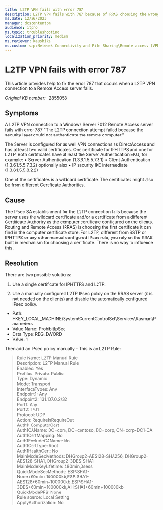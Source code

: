 ```yaml
---
title: L2TP VPN fails with error 787
description: L2TP VPN fails with 787 because of RRAS choosing the wrong certificate.
ms.date: 12/26/2023
manager: dcscontentpm
audience: itpro
ms.topic: troubleshooting
localization_priority: medium
ms.reviewer: kaushika
ms.custom: sap:Network Connectivity and File Sharing\Remote access (VPN, RRAS, CMAK and AOVPN), csstroubleshoot
---
```

# L2TP VPN fails with error 787

This article provides help to fix the error 787 that occurs when a L2TP VPN connection to a Remote Access server fails.

_Original KB number:_ &nbsp; 2855053

## Symptoms

A L2TP VPN connection to a Windows Server 2012 Remote Access server fails with error 787 "The L2TP connection attempt failed because the security layer could not authenticate the remote computer."

The Server is configured for as well VPN connections as DirectAccess and has at least two valid certificates. One certificate for IPHTTPS and one for L2TP. Both certificates have at least the Server Authentication EKU, for example:
• Server Authentication (1.3.6.1.5.5.7.3.1)
• Client Authentication (1.3.6.1.5.5.7.3.2)
optionally also
• IP security IKE intermediate (1.3.6.1.5.5.8.2.2)

One of the certificates is a wildcard certificate.
The certificates might also be from different Certificate Authorities.

## Cause

The IPsec SA establishment for the L2TP connection fails because the server uses the wildcard certificate and/or a certificate from a different Certificate Authority as the computer certificate configured on the clients.
Routing and Remote Access (RRAS) is choosing the first certificate it can find in the computer certificate store.
For L2TP, different from SSTP or IPHTTPS or any other manual configured IPsec rule, you rely on the RRAS built in mechanism for choosing a certificate. There is no way to influence this.

## Resolution

There are two possible solutions:

1) Use a single certificate for IPHTTPS and L2TP.

2) Use a manually configured L2TP IPsec policy on the RRAS server (it is not needed on the clients) and disable the automatically configured IPsec policy.

- Path: HKEY_LOCAL_MACHINE\System\CurrentControlSet\Services\Rasman\Parameters 
- Value Name: ProhibitIpSec 
- Data Type: REG_DWORD 
- Value: 1

Then add an IPsec policy manually - This is an L2TP Rule:

> Rule Name: L2TP Manual Rule  
Description: L2TP Manual Rule  
Enabled: Yes  
Profiles: Private, Public  
Type: Dynamic  
Mode: Transport  
InterfaceTypes: Any  
Endpoint1: Any  
Endpoint2: 131.107.0.2/32  
Port1: Any  
Port2: 1701  
Protocol: UDP  
Action: RequireInRequireOut  
Auth1: ComputerCert  
Auth1CAName: DC=com, DC=contoso, DC=corp, CN=corp-DC1-CA  
Auth1CertMapping: No  
Auth1ExcludeCAName: No  
Auth1CertType: Root  
Auth1HealthCert: No  
MainModeSecMethods: DHGroup2-AES128-SHA256, DHGroup2-AES128-SHA1, DHGroup2-3DES-SHA1  
MainModeKeyLifetime: 480min,0sess  
QuickModeSecMethods: ESP:SHA1-None+60min+100000kb,ESP:SHA1-AES128+60min+100000kb,ESP:SHA1-3DES+60min+100000kb,AH:SHA1+60min+100000kb  
QuickModePFS: None  
Rule source: Local Setting  
ApplyAuthorization: No
